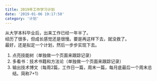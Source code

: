 ```yaml
---
title: 2019年工作学习计划
date: '2019-01-06 19:17:58'
category: '计划'
---
```



从大学本科毕业后，出来工作已经一年半了。  
经历了很多，但成长感觉还是很慢。要是再这样下去，就没救了。  
最好，还是拟定一个计划，然后一步步实现下去。

<!-- end -->

1. 点亮技能树（单独做一个页面来跟踪记录）
2. 多看书：技术书籍和方法论（单独做一个页面来跟踪记录）
3. 输出技术博文（每周2篇，工作日一篇，周末一篇，每月底最后一个周末总结。简称7+1）
